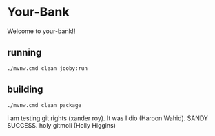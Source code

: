 # Your-Bank

Welcome to your-bank!!

## running

    ./mvnw.cmd clean jooby:run

## building

    ./mvnw.cmd clean package


i am testing git rights (xander roy). It was I dio (Haroon Wahid). SANDY SUCCESS.  holy gitmoli (Holly Higgins)